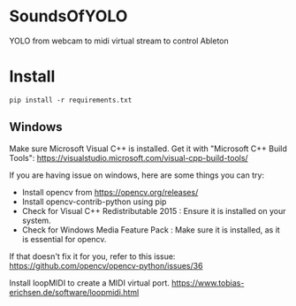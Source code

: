 # SoundsOfYOLO

YOLO from webcam to midi virtual stream to control Ableton

# Install

```
pip install -r requirements.txt
```

## Windows
Make sure Microsoft Visual C++ is installed. Get it with "Microsoft C++ Build Tools": https://visualstudio.microsoft.com/visual-cpp-build-tools/ 

If you are having issue on windows, here are some things you can try:
- Install opencv from https://opencv.org/releases/
- Install opencv-contrib-python using pip
- Check for Visual C++ Redistributable 2015 : Ensure it is installed on your system.
- Check for Windows Media Feature Pack : Make sure it is installed, as it is essential for opencv.

If that doesn't fix it for you, refer to this issue: https://github.com/opencv/opencv-python/issues/36

Install loopMIDI to create a MIDI virtual port.
https://www.tobias-erichsen.de/software/loopmidi.html

